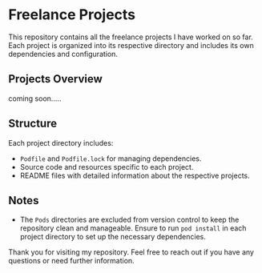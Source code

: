 # Freelance Projects

This repository contains all the freelance projects I have worked on so far. Each project is organized into its respective directory and includes its own dependencies and configuration.

## Projects Overview

coming soon.....

## Structure

Each project directory includes:

- `Podfile` and `Podfile.lock` for managing dependencies.
- Source code and resources specific to each project.
- README files with detailed information about the respective projects.

## Notes

- The `Pods` directories are excluded from version control to keep the repository clean and manageable. Ensure to run `pod install` in each project directory to set up the necessary dependencies.

Thank you for visiting my repository. Feel free to reach out if you have any questions or need further information.
